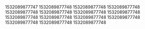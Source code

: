 1532089877747
1532089877748
1532089877748
1532089877748
1532089877748
1532089877748
1532089877748
1532089877748
1532089877748
1532089877748
1532089877748
1532089877748
1532089877748
1532089877748
1532089877748